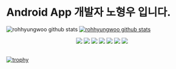 # Android App 개발자 노형우 입니다.

![rohhyungwoo github stats](https://github-readme-stats.vercel.app/api?username=rohhyungwoo&show_icons=true)
[![rohhyungwoo github stats](https://github-readme-stats.vercel.app/api/top-langs/?username=rohhyungwoo&show_icons=true&hide_border=true&title_color=004386&icon_color=004386&layout=compact)](https://github.com/rohhyungwoo)



<div align=center> 
  <img src="https://img.shields.io/badge/java-007396?style=for-the-badge&logo=java&logoColor=white"> 
  <img src="https://img.shields.io/badge/kotlin-232F3E?style=for-the-badge&logo=kotlin&logoColor=white"> 
  <img src="https://img.shields.io/badge/unity-181717?style=for-the-badge&logo=unity&logoColor=white"> 
  <img src="https://img.shields.io/badge/git-F05032?style=for-the-badge&logo=git&logoColor=white">
  <img src="https://img.shields.io/badge/slack-8b00ff?style=for-the-badge&logo=slack&logoColor=white">
  <img src="https://img.shields.io/badge/c++-%2300599C.svg?style=for-the-badge&logo=c%2B%2B&logoColor=white"/>
  <img src="https://img.shields.io/badge/github-181717?style=for-the-badge&logo=github&logoColor=white">
</div>

<br>

[![trophy](https://github-profile-trophy.vercel.app/?username=rohhyungwoo)](https://github.com/ryo-ma/github-profile-trophy)
